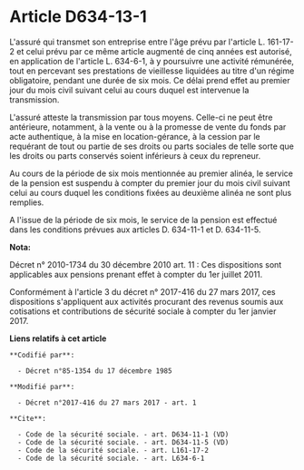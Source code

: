 # Article D634-13-1

L'assuré qui transmet son entreprise entre l'âge prévu par l'article L. 161-17-2 et celui prévu par ce même article augmenté
de cinq années est autorisé, en application de l'article L. 634-6-1, à y poursuivre une activité rémunérée, tout en percevant
ses prestations de vieillesse liquidées au titre d'un régime obligatoire, pendant une durée de six mois. Ce délai prend effet
au premier jour du mois civil suivant celui au cours duquel est intervenue la transmission. 

L'assuré atteste la transmission par tous moyens. Celle-ci ne peut être antérieure, notamment, à la vente ou à la promesse de
vente du fonds par acte authentique, à la mise en location-gérance, à la cession par le requérant de tout ou partie de ses
droits ou parts sociales de telle sorte que les droits ou parts conservés soient inférieurs à ceux du repreneur. 

Au cours de la période de six mois mentionnée au premier alinéa, le service de la pension est suspendu à compter du premier
jour du mois civil suivant celui au cours duquel les conditions fixées au deuxième alinéa ne sont plus remplies. 

A l'issue de la période de six mois, le service de la pension est effectué dans les conditions prévues aux articles D.
634-11-1 et D. 634-11-5.

**Nota:**

Décret n° 2010-1734 du 30 décembre 2010 art. 11 : Ces dispositions sont applicables aux pensions prenant effet à compter du
1er juillet 2011.

Conformément à l'article 3 du décret n° 2017-416 du 27 mars 2017, ces dispositions s'appliquent aux activités procurant des
revenus soumis aux cotisations et contributions de sécurité sociale à compter du 1er janvier 2017.

**Liens relatifs à cet article**

	**Codifié par**:

	  - Décret n°85-1354 du 17 décembre 1985

	**Modifié par**:

	  - Décret n°2017-416 du 27 mars 2017 - art. 1

	**Cite**:

	  - Code de la sécurité sociale. - art. D634-11-1 (VD)
	  - Code de la sécurité sociale. - art. D634-11-5 (VD)
	  - Code de la sécurité sociale. - art. L161-17-2
	  - Code de la sécurité sociale. - art. L634-6-1
